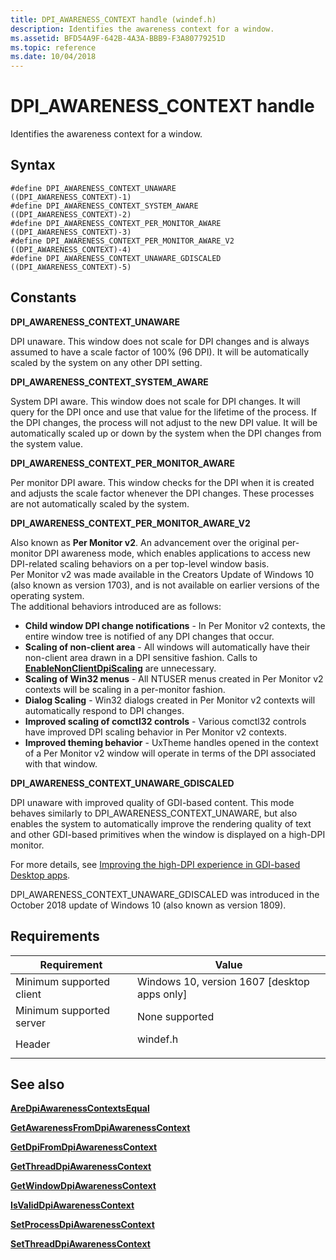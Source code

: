 ```yaml
---
title: DPI_AWARENESS_CONTEXT handle (windef.h)
description: Identifies the awareness context for a window.
ms.assetid: BFD54A9F-642B-4A3A-BBB9-F3A80779251D
ms.topic: reference
ms.date: 10/04/2018
---
```


# DPI\_AWARENESS\_CONTEXT handle

Identifies the awareness context for a window.

## Syntax

``` syntax
#define DPI_AWARENESS_CONTEXT_UNAWARE              ((DPI_AWARENESS_CONTEXT)-1)
#define DPI_AWARENESS_CONTEXT_SYSTEM_AWARE         ((DPI_AWARENESS_CONTEXT)-2)
#define DPI_AWARENESS_CONTEXT_PER_MONITOR_AWARE    ((DPI_AWARENESS_CONTEXT)-3)
#define DPI_AWARENESS_CONTEXT_PER_MONITOR_AWARE_V2 ((DPI_AWARENESS_CONTEXT)-4)
#define DPI_AWARENESS_CONTEXT_UNAWARE_GDISCALED    ((DPI_AWARENESS_CONTEXT)-5)
```

## Constants

**DPI\_AWARENESS\_CONTEXT\_UNAWARE**<dl> DPI unaware. This window does not scale for DPI changes and is always assumed to have a scale factor of 100% (96 DPI). It will be automatically scaled by the system on any other DPI setting.  
</dl>

**DPI\_AWARENESS\_CONTEXT\_SYSTEM\_AWARE**<dl> System DPI aware. This window does not scale for DPI changes. It will query for the DPI once and use that value for the lifetime of the process. If the DPI changes, the process will not adjust to the new DPI value. It will be automatically scaled up or down by the system when the DPI changes from the system value.  
</dl>

**DPI\_AWARENESS\_CONTEXT\_PER\_MONITOR\_AWARE**<dl> Per monitor DPI aware. This window checks for the DPI when it is created and adjusts the scale factor whenever the DPI changes. These processes are not automatically scaled by the system.  
</dl>

**DPI\_AWARENESS\_CONTEXT\_PER\_MONITOR\_AWARE\_V2**<dl> Also known as **Per Monitor v2**. An advancement over the original per-monitor DPI awareness mode, which enables applications to access new DPI-related scaling behaviors on a per top-level window basis.  
Per Monitor v2 was made available in the Creators Update of Windows 10 (also known as version 1703), and is not available on earlier versions of the operating system.  
The additional behaviors introduced are as follows:

-   **Child window DPI change notifications** - In Per Monitor v2 contexts, the entire window tree is notified of any DPI changes that occur.
-   **Scaling of non-client area** - All windows will automatically have their non-client area drawn in a DPI sensitive fashion. Calls to [**EnableNonClientDpiScaling**](/windows/desktop/api/Winuser/nf-winuser-enablenonclientdpiscaling) are unnecessary.
-   **Scaling of Win32 menus** - All NTUSER menus created in Per Monitor v2 contexts will be scaling in a per-monitor fashion.
-   **Dialog Scaling** - Win32 dialogs created in Per Monitor v2 contexts will automatically respond to DPI changes.
-   **Improved scaling of comctl32 controls** - Various comctl32 controls have improved DPI scaling behavior in Per Monitor v2 contexts.
-   **Improved theming behavior** - UxTheme handles opened in the context of a Per Monitor v2 window will operate in terms of the DPI associated with that window.

  
</dl>

**DPI_AWARENESS_CONTEXT_UNAWARE_GDISCALED**

DPI unaware with improved quality of GDI-based content. This mode behaves similarly to DPI_AWARENESS_CONTEXT_UNAWARE, but also enables the system to automatically improve the rendering quality of text and other GDI-based primitives when the window is displayed on a high-DPI monitor.

For more details, see [Improving the high-DPI experience in GDI-based Desktop apps](https://blogs.windows.com/buildingapps/2017/05/19/improving-high-dpi-experience-gdi-based-desktop-apps/#Uwv9gY1SvpbgQ4dK.97).

DPI_AWARENESS_CONTEXT_UNAWARE_GDISCALED was introduced in the October 2018 update of Windows 10 (also known as version 1809).


## Requirements

| Requirement | Value |
|----|-----------|
| Minimum supported client<br/> | Windows 10, version 1607 \[desktop apps only\]<br/> |
| Minimum supported server<br/> | None supported <br/>  |
| Header<br/>                   | <dl> <dt>windef.h</dt> </dl> |

## See also

<dl> <dt>

[**AreDpiAwarenessContextsEqual**](/windows/desktop/api/winuser/nf-winuser-aredpiawarenesscontextsequal)
</dt> <dt>

[**GetAwarenessFromDpiAwarenessContext**](/windows/desktop/api/winuser/nf-winuser-getawarenessfromdpiawarenesscontext)
</dt> </dl>

[**GetDpiFromDpiAwarenessContext**](/windows/desktop/api/winuser/nf-winuser-getdpifromdpiawarenesscontext)
</dt> </dl>

[**GetThreadDpiAwarenessContext**](/windows/desktop/api/winuser/nf-winuser-getthreaddpiawarenesscontext)
</dt> </dl>

[**GetWindowDpiAwarenessContext**](/windows/desktop/api/winuser/nf-winuser-getwindowdpiawarenesscontext)
</dt> </dl>

[**IsValidDpiAwarenessContext**](/windows/desktop/api/winuser/nf-winuser-isvaliddpiawarenesscontext)
</dt> </dl>

[**SetProcessDpiAwarenessContext**](/windows/desktop/api/winuser/nf-winuser-setprocessdpiawarenesscontext)
</dt> </dl>

[**SetThreadDpiAwarenessContext**](/windows/desktop/api/winuser/nf-winuser-setthreaddpiawarenesscontext)
